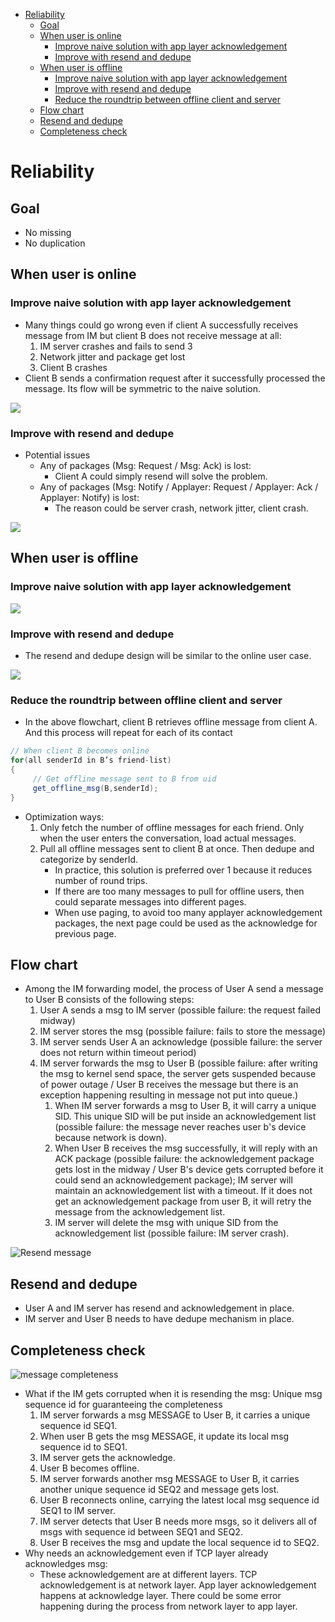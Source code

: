 - [Reliability](#reliability)
  - [Goal](#goal)
  - [When user is online](#when-user-is-online)
    - [Improve naive solution with app layer acknowledgement](#improve-naive-solution-with-app-layer-acknowledgement)
    - [Improve with resend and dedupe](#improve-with-resend-and-dedupe)
  - [When user is offline](#when-user-is-offline)
    - [Improve naive solution with app layer acknowledgement](#improve-naive-solution-with-app-layer-acknowledgement-1)
    - [Improve with resend and dedupe](#improve-with-resend-and-dedupe-1)
    - [Reduce the roundtrip between offline client and server](#reduce-the-roundtrip-between-offline-client-and-server)
  - [Flow chart](#flow-chart)
  - [Resend and dedupe](#resend-and-dedupe)
  - [Completeness check](#completeness-check)

# Reliability 
## Goal
* No missing 
* No duplication

## When user is online

### Improve naive solution with app layer acknowledgement

* Many things could go wrong even if client A successfully receives message from IM but client B does not receive message at all:
  1. IM server crashes and fails to send 3
  2. Network jitter and package get lost
  3. Client B crashes
* Client B sends a confirmation request after it successfully processed the message. Its flow will be symmetric to the naive solution.

![](../.gitbook/assets/im_nonfunc_reliability_online.png)

### Improve with resend and dedupe
* Potential issues
  * Any of packages (Msg: Request / Msg: Ack) is lost: 
    * Client A could simply resend will solve the problem. 
  * Any of packages (Msg: Notify / Applayer: Request / Applayer: Ack / Applayer: Notify) is lost:
    * The reason could be server crash, network jitter, client crash.

![](../.gitbook/assets/im_nonfunc_reliability_online_resenddedupe.png)

## When user is offline

### Improve naive solution with app layer acknowledgement

![](../.gitbook/assets/im_nonfunc_reliability_offline.png)

### Improve with resend and dedupe

* The resend and dedupe design will be similar to the online user case. 

![](../.gitbook/assets/im_nonfunc_reliability_offline_resenddedupe.png)

### Reduce the roundtrip between offline client and server
* In the above flowchart, client B retrieves offline message from client A. And this process will repeat for each of its contact

```java
// When client B becomes online
for(all senderId in B’s friend-list)
{ 
     // Get offline message sent to B from uid
     get_offline_msg(B,senderId);   
}
```

* Optimization ways:
  1. Only fetch the number of offline messages for each friend. Only when the user enters the conversation, load actual messages. 
  2. Pull all offline messages sent to client B at once. Then dedupe and categorize by senderId. 
     * In practice, this solution is preferred over 1 because it reduces number of round trips. 
     * If there are too many messages to pull for offline users, then could separate messages into different pages. 
     * When use paging, to avoid too many applayer acknowledgement packages, the next page could be used as the acknowledge for previous page. 

## Flow chart

* Among the IM forwarding model, the process of User A send a message to User B consists of the following steps:
  1. User A sends a msg to IM server (possible failure: the request failed midway)
  2. IM server stores the msg (possible failure: fails to store the message)
  3. IM server sends User A an acknowledge (possible failure: the server does not return within timeout period)
  4. IM server forwards the msg to User B (possible failure: after writing the msg to kernel send space, the server gets suspended because of power outage / User B receives the message but there is an exception happening resulting in message not put into queue.)
     1. When IM server forwards a msg to User B, it will carry a unique SID. This unique SID will be put inside an acknowledgement list (possible failure: the message never reaches user b's device because network is down).
     2. When User B receives the msg successfully, it will reply with an ACK package (possible failure: the acknowledgement package gets lost in the midway / User B's device gets corrupted before it could send an acknowledgement package); IM server will maintain an acknowledgement list with a timeout. If it does not get an acknowledgement package from user B, it will retry the message from the acknowledgement list.
     3. IM server will delete the msg with unique SID from the acknowledgement list (possible failure: IM server crash).

![Resend message](../.gitbook/assets/messenger\_resend.jpg)

## Resend and dedupe

* User A and IM server has resend and acknowledgement in place.
* IM server and User B needs to have dedupe mechanism in place.

## Completeness check

![message completeness](../.gitbook/assets/messenger\_completeness.jpg)

* What if the IM gets corrupted when it is resending the msg: Unique msg sequence id for guaranteeing the completeness
  1. IM server forwards a msg MESSAGE to User B, it carries a unique sequence id SEQ1.
  2. When user B gets the msg MESSAGE, it update its local msg sequence id to SEQ1.
  3. IM server gets the acknowledge.
  4. User B becomes offline.
  5. IM server forwards another msg MESSAGE to User B, it carries another unique sequence id SEQ2 and message gets lost.
  6. User B reconnects online, carrying the latest local msg sequence id SEQ1 to IM server.
  7. IM server detects that User B needs more msgs, so it delivers all of msgs with sequence id between SEQ1 and SEQ2.
  8. User B receives the msg and update the local sequence id to SEQ2.
* Why needs an acknowledgement even if TCP layer already acknowledges msg:
  * These acknowledgement are at different layers. TCP acknowledgement is at network layer. App layer acknowledgement happens at acknowledge layer. There could be some error happening during the process from network layer to app layer.
